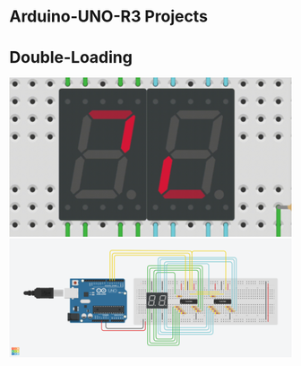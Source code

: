 # Arduino-UNO-R3 Projects

# Double-Loading
![](https://github.com/SING1370N/Arduino-UNO-R3/blob/main/Double-Loading/Scheme.gif)
![Scheme](https://github.com/SING1370N/Arduino-UNO-R3/blob/main/Double-Loading/Scheme.png)
